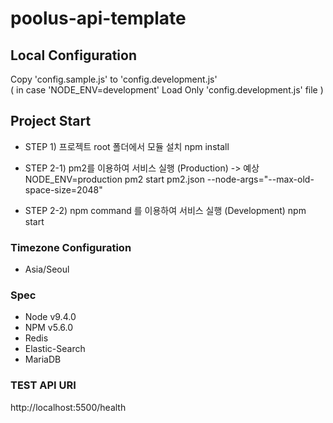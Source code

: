 # poolus-api-template

## Local Configuration
Copy 'config.sample.js' to 'config.development.js'  
 ( in case 'NODE_ENV=development' Load Only 'config.development.js' file )
 
## Project Start
* STEP 1) 프로젝트 root 폴더에서 모듈 설치
npm install

* STEP 2-1) pm2를 이용하여 서비스 실행  (Production) -> 예상
NODE_ENV=production pm2 start pm2.json --node-args="--max-old-space-size=2048"

* STEP 2-2) npm command 를 이용하여 서비스 실행 (Development)
npm start

### Timezone Configuration
* Asia/Seoul

### Spec
* Node  v9.4.0
* NPM   v5.6.0
* Redis
* Elastic-Search
* MariaDB

### TEST API URI
http://localhost:5500/health

